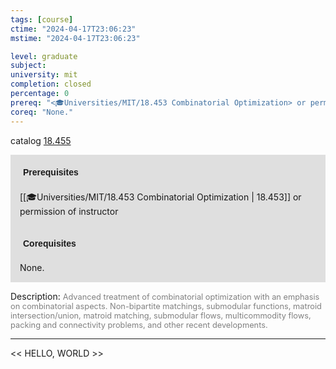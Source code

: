 ```yaml
---
tags: [course]
ctime: "2024-04-17T23:06:23"
mstime: "2024-04-17T23:06:23"

level: graduate
subject: 
university: mit
completion: closed
percentage: 0
prereq: "<🎓Universities/MIT/18.453 Combinatorial Optimization> or permission of instructor"
coreq: "None."
---
```


catalog [18.455](http://student.mit.edu/catalog/m18a.html#18.455)

<span style="display: block; padding: 15px; background-color: rgb(100, 100, 100, 0.2);"><font id="m_prereq1755_0" style="display: block; font-family: Arial, sans-serif; font-weight: bold; padding: 5px">Prerequisites</font><br><span id="prereq1755_0">[[🎓Universities/MIT/18.453 Combinatorial Optimization | 18.453]] or permission of instructor</span></span>
<span style="display: block; padding: 15px; background-color: rgb(100, 100, 100, 0.2);"><font id="m_coreq1755_0" style="display: block; font-family: Arial, sans-serif; font-weight: bold; padding: 5px">Corequisites</font><br><span id="coreq1755_0">None.</span></span>

<font style="">Description:</font>
<font style="color: grey; font-size: 0.8rem;">Advanced treatment of combinatorial optimization with an emphasis on combinatorial aspects. Non-bipartite matchings, submodular functions, matroid intersection/union, matroid matching, submodular flows, multicommodity flows, packing and connectivity problems, and other recent developments.</font>



---

<< HELLO, WORLD >>
